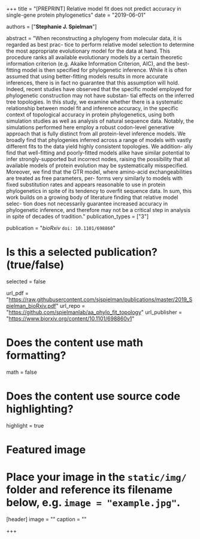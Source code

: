 +++
title = "[PREPRINT] Relative model fit does not predict accuracy in single-gene protein phylogenetics"
date = "2019-06-01"

authors = ["**Stephanie J. Spielman**"]

abstract = "When reconstructing a phylogeny from molecular data, it is regarded as best prac- tice to perform relative model selection to determine the most appropriate evolutionary model for the data at hand. This procedure ranks all available evolutionary models by a certain theoretic information criterion (e.g. Akaike Information Criterion, AIC), and the best-fitting model is then specified for phylogenetic inference. While it is often assumed that using better-fitting models results in more accurate inferences, there is in fact no guarantee that this assumption will hold. Indeed, recent studies have observed that the specific model employed for phylogenetic construction may not have substan- tial effects on the inferred tree topologies. In this study, we examine whether there is a systematic relationship between model fit and inference accuracy, in the specific context of topological accuracy in protein phylogenetics, using both simulation studies as well as analysis of natural sequence data. Notably, the simulations performed here employ a robust codon-level generative approach that is fully distinct from all protein-level inference models. We broadly find that phylogenies inferred across a range of models with vastly different fits to the data yield highly consistent topologies. We addition- ally find that well-fitting and poorly-fitted models alike have similar potential to infer strongly-supported but incorrect nodes, raising the possibility that all available models of protein evolution may be systematically misspecified. Moreover, we find that the GTR model, where amino-acid exchangeabilities are treated as free parameters, per- forms very similarly to models with fixed substitution rates and appears reasonable to use in protein phylogenetics in spite of its tendency to overfit sequence data. In sum, this work builds on a growing body of literature finding that relative model selec- tion does not necessarily guarantee increased accuracy in phylogenetic inference, and therefore may not be a critical step in analysis in spite of decades of tradition."
publication_types = ["3"]

publication = "*bioRxiv* `doi: 10.1101/698860`"

# Is this a selected publication? (true/false)
selected = false

url_pdf = "https://raw.githubusercontent.com/sjspielman/publications/master/2019_Spielman_bioRxiv.pdf"
url_repo = "https://github.com/spielmanlab/aa_phylo_fit_topology"
url_publisher = "https://www.biorxiv.org/content/10.1101/698860v1"
# Does the content use math formatting?
math = false

# Does the content use source code highlighting?
highlight = true

# Featured image
# Place your image in the `static/img/` folder and reference its filename below, e.g. `image = "example.jpg"`.
[header]
image = ""
caption = ""

+++

<!-- More detail can easily be written here using *Markdown* and $\rm \LaTeX$ math code. -->
